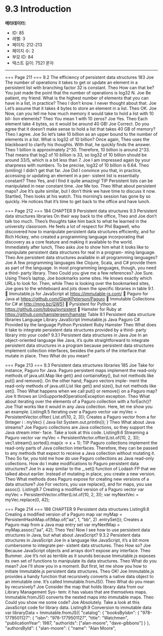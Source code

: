 # 9.3 Introduction

**메타데이터:**
- ID: 85
- 레벨: 3
- 페이지: 212-213
- 페이지 수: 2
- 부모 ID: 84
- 텍스트 길이: 7521 문자

---

=== Page 211 ===
9.2 The efficiency of persistent data structures 183
Joe The number of operations it takes to get or update an element in a persistent
list with branching factor 32 is constant.
Theo How can that be? You just made the point that the number of operations is
log32 N.
Joe Be patient, my friend. What is the highest number of elements that you can
have in a list, in practice?
Theo I don’t know. I never thought about that.
Joe Let’s assume that it takes 4 bytes to store an element in a list.
Theo OK.
Joe Now, can you tell me how much memory it would take to hold a list with 10 bil-
lion elements?
Theo You mean 1 with 10 zeros?
Joe Yes.
Theo Each element take 4 bytes, so it would be around 40 GB!
Joe Correct. Do you agree that it doesn’t make sense to hold a list that takes 40 GB
of memory?
Theo I agree.
Joe So let’s take 10 billion as an upper bound to the number of elements in a list.
What is log32 of 10 billion?
Once again, Theo uses the blackboard to clarify his thoughts. With that, he quickly finds
the answer.
Theo 1 billion is approximately 2^30. Therefore, 10 billion is around 2^33. That
means that log2 of 10 billion is 33, so log32 of 10 billion should be around
33/5, which is a bit less than 7.
Joe I am impressed again by your sharpness with numbers. To be precise, log32 of
10 billion is 6.64.
Theo (smiling) I didn’t get that far.
Joe Did I convince you that, in practice, accessing or updating an element in a per-
sistent list is essentially constant?
Theo Yes, and I find it quite amazing!
TIP Persistent lists can be manipulated in near constant time.
Joe Me too.
Theo What about persistent maps?
Joe It’s quite similar, but I don’t think we have time to discuss it now.
Startled, Theo looks at his watch. This morning’s session has gone by so quickly. He notices
that it’s time to get back to the office and have lunch.

=== Page 212 ===
184 CHAPTER 9 Persistent data structures
9.3 Persistent data structures libraries
On their way back to the office, Theo and Joe don’t talk too much. Theo’s thoughts take
him back to what he learned in the university classroom. He feels a lot of respect for Phil
Bagwell, who discovered how to manipulate persistent data structures efficiently, and for
Rich Hickey, who created a programming language incorporating that discovery as a core
feature and making it available to the world. Immediately after lunch, Theo asks Joe to
show him what it looks like to manipulate persistent data structures for real in a program-
ming language.
Theo Are persistent data structures available in all programming languages?
Joe A few programming languages like Clojure, Scala, and C# provide them as part
of the language. In most programming languages, though, you need a third-
party library.
Theo Could you give me a few references?
Joe Sure.
Using Theo’s laptop, Joe bookmarks some sites. He knows exactly which URLs to look for.
Then, while Theo is looking over the bookmarked sites, Joe goes to the whiteboard and
jots down the specific libraries in table 9.1.
 Immutable.js for JavaScript at https://immutable-js.com/
 Paguro for Java at https://github.com/GlenKPeterson/Paguro
 Immutable Collections for C# at http://mng.bz/QW51
 Pyrsistent for Python at https://github.com/tobgu/pyrsistent
 Hamster for Ruby at https://github.com/hamstergem/hamster
Table 9.1 Persistent data structure libraries
Language Library
JavaScript Immutable.js
Java Paguro
C# Provided by the language
Python Pyrsistent
Ruby Hamster
Theo What does it take to integrate persistent data structures provided by a third-
party library into your code?
9.3.1 Persistent data structures in Java
Joe In an object-oriented language like Java, it’s quite straightforward to integrate
persistent data structures in a program because persistent data structures
implement collection interfaces, besides the parts of the interface that mutate
in place.
Theo What do you mean?

=== Page 213 ===
9.3 Persistent data structures libraries 185
Joe Take for instance, Paguro for Java. Paguro persistent maps implement the
read-only methods of java.util.Map like get() and containsKey(), but not
methods like put() and remove(). On the other hand, Paguro vectors imple-
ment the read-only methods of java.util.List like get() and size(), but not
methods like set().
Theo What happens when we call put() or remove() on a Paguro map?
Joe It throws an UnSupportedOperationException exception.
Theo What about iterating over the elements of a Paguro collection with a forEach()?
Joe That works like it would in any Java collection. Here, let me show you an example.
Listing9.5 Iterating over a Paguro vector
var myVec = PersistentVector.ofIter(
List.of(10, 2, 3));
Creates a Paguro
vector from a
for (Integer i : myVec) {
Java list
System.out.println(i);
}
Theo What about Java streams?
Joe Paguro collections are Java collections, so they support the Java stream inter-
face. Take a look at this code.
Listing9.6 Streaming a Paguro vector
var myVec = PersistentVector.ofIter(List.of(10, 2, 3));
vec1.stream().sorted().map(x -> x + 1);
TIP Paguro collections implement the read-only parts of Java collection interfaces.
Therefore, they can be passed to any methods that expect to receive a Java collection
without mutating it.
Theo So far, you told me how do use Paguro collections as Java read-only collections.
How do I make modifications to Paguro persistent data structures?
Joe In a way similar to the _.set() function of Lodash FP that we talked about
earlier. Instead of mutating in place, you create a new version.
Theo What methods does Paguro expose for creating new versions of a data structure?
Joe For vectors, you use replace(), and for maps, you use assoc().
Listing9.7 Creating a modified version of a Paguro vector
var myVec = PersistentVector.ofIter(List.of(10, 2, 3));
var myNextVec = myVec.replace(0, 42);

=== Page 214 ===
186 CHAPTER 9 Persistent data structures
Listing9.8 Creating a modified version of a Paguro map
var myMap = PersistentHashMap.of(Map.of("aa", 1, "bb", 2)
.entrySet());
Creates a Paguro map
from a Java map entry set
var myNextMap = myMap.assoc("aa", 42);
Theo Yes! Now I see how to use persistent data structures in Java, but what about
JavaScript?
9.3.2 Persistent data structures in JavaScript
Joe In a language like JavaScript, it’s a bit more cumbersome to integrate per-
sistent data structures.
Theo How so?
Joe Because JavaScript objects and arrays don’t expose any interface.
Theo Bummer.
Joe It’s not as terrible as it sounds because Immutable.js exposes its own set of
functions to manipulate its data structures.
Theo What do you mean?
Joe I’ll show you in a moment. But first, let me show you how to initiate Immutable.js
persistent data structures.
Theo OK!
Joe Immutable.js provides a handy function that recursively converts a native data
object to an immutable one. It’s called Immutable.fromJS().
Theo What do you mean by recursively?
Joe Consider the map that holds library data from our Library Management Sys-
tem: it has values that are themselves maps. Immutable.fromJS() converts the
nested maps into immutable maps.
Theo Could you show me some code?
Joe Absolutely. Take a look at this JavaScript code for library data.
Listing9.9 Conversion to immutable data
var libraryData = Immutable.fromJS({
"catalog": {
"booksByIsbn": {
"978-1779501127": {
"isbn": "978-1779501127",
"title": "Watchmen",
"publicationYear": 1987,
"authorIds": ["alan-moore",
"dave-gibbons"]
}
},
"authorsById": {
"alan-moore": {
"name": "Alan Moore",